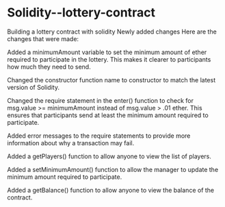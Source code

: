 # Solidity--lottery-contract
Building a lottery contract with solidity
Newly added  changes
Here are the changes that were made:

Added a minimumAmount variable to set the minimum amount of ether required to participate in the lottery. This makes it clearer to participants how much they need to send.

Changed the constructor function name to constructor to match the latest version of Solidity.

Changed the require statement in the enter() function to check for msg.value >= minimumAmount instead of msg.value > .01 ether. This ensures that participants send at least the minimum amount required to participate.

Added error messages to the require statements to provide more information about why a transaction may fail.

Added a getPlayers() function to allow anyone to view the list of players.

Added a setMinimumAmount() function to allow the manager to update the minimum amount required to participate.

Added a getBalance() function to allow anyone to view the balance of the contract.
